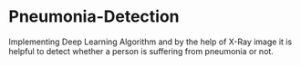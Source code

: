 # Pneumonia-Detection
Implementing Deep Learning Algorithm and by the help of X-Ray image it is helpful to detect whether a person is suffering from pneumonia or not.
